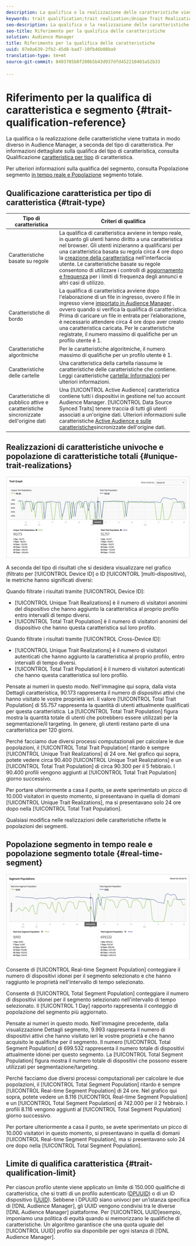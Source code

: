 ```yaml
---
description: La qualifica o la realizzazione delle caratteristiche viene trattata in modo diverso in Audience Manager, a seconda del tipo di caratteristica. Per informazioni dettagliate sulla qualificazione delle caratteristiche, vedere la tabella seguente.
keywords: trait qualification;trait realization;Unique Trait Realizations;UTR;Total Trait Population;TTP
seo-description: La qualifica o la realizzazione delle caratteristiche viene trattata in modo diverso in Audience Manager, a seconda del tipo di caratteristica. Per informazioni dettagliate sulla qualificazione delle caratteristiche, vedere la tabella seguente.
seo-title: Riferimento per la qualifica delle caratteristiche
solution: Audience Manager
title: Riferimento per la qualifica delle caratteristiche
uuid: 07e0a639-2fb2-45d8-bad7-10fb46b08ba9
translation-type: tm+mt
source-git-commit: 8493705b0f200b5b43d937dfd452210403a52b33

---
```



# Riferimento per la qualifica di caratteristica e segmento {#trait-qualification-reference}

La qualifica o la realizzazione delle caratteristiche viene trattata in modo diverso in Audience Manager, a seconda del tipo di caratteristica. Per informazioni dettagliate sulla qualifica del tipo di caratteristica, consulta Qualificazione [caratteristica per tipo](#trait-type) di caratteristica.

Per ulteriori informazioni sulla qualifica del segmento, consulta Popolazione segmento [in tempo reale e Popolazione](#real-time-segment) segmento totale.



## Qualificazione caratteristica per tipo di caratteristica {#trait-type}

| Tipo di caratteristica | Criteri di qualifica |
|---|---|
| Caratteristiche basate su regole | La qualifica di caratteristica avviene in tempo reale, in quanto gli utenti hanno diritto a una caratteristica nel browser. Gli utenti inizieranno a qualificarsi per una caratteristica basata su regola circa 4 ore dopo la [creazione della caratteristica](create-onboarded-rule-based-traits.md#create-rules-based-or-onboarded-traits) nell&#39;interfaccia utente. Le caratteristiche basate su regole consentono di utilizzare i controlli di [aggiornamento e frequenza](../segments/recency-and-frequency.md) per i limiti di frequenza degli annunci e altri casi di utilizzo. |
| Caratteristiche di bordo | La qualifica di caratteristica avviene dopo l&#39;elaborazione di un file in ingresso, ovvero il file in ingresso viene [importato in Audience Manager](../../faq/faq-inbound-data-ingestion.md) , ovvero quando si verifica la qualifica di caratteristica. Prima di caricare un file in entrata per l’elaborazione, è necessario attendere circa 4 ore dopo aver creato una caratteristica caricata. Per le caratteristiche registrate, il numero massimo di qualifiche per un profilo utente è 1. |
| Caratteristiche algoritmiche | Per le caratteristiche algoritmiche, il numero massimo di qualifiche per un profilo utente è 1. |
| Caratteristiche delle cartelle | Una caratteristica della cartella riassume le caratteristiche delle caratteristiche che contiene. Leggi caratteristiche [cartella: Informazioni](about-folder-traits.md) per ulteriori informazioni. |
| Caratteristiche di pubblico attive e caratteristiche sincronizzate dell&#39;origine dati | Una [!UICONTROL Active Audience] caratteristica contiene tutti i dispositivi in gestione nel tuo account Audience Manager. [!UICONTROL Data Source Synced Traits] tenere traccia di tutti gli utenti associati a un&#39;origine dati. Ulteriori informazioni sulle caratteristiche [Active Audience e sulle caratteristiche](client-activity-synced-audience-traits.md)sincronizzate dell&#39;origine dati. |

## Realizzazioni di caratteristiche univoche e popolazione di caratteristiche totali {#unique-trait-realizations}

![realizzazione unica-caratteristica](assets/trait-graph.png)

A seconda del tipo di risultati che si desidera visualizzare nel grafico (filtrato per [!UICONTROL Device ID] o ID [!UICONTORL ]multi-dispositivo), le metriche hanno significati diversi:

Quando filtrate i risultati tramite [!UICONTROL Device ID]:

* [!UICONTROL Unique Trait Realizations] è il numero di visitatori anonimi del dispositivo che hanno aggiunto la caratteristica al proprio profilo entro intervalli di tempo diversi.
* [!UICONTROL Total Trait Population] è il numero di visitatori anonimi del dispositivo che hanno questa caratteristica sul loro profilo.

Quando filtrate i risultati tramite [!UICONTROL Cross-Device ID]:

* [!UICONTROL Unique Trait Realizations] è il numero di visitatori autenticati che hanno aggiunto la caratteristica al proprio profilo, entro intervalli di tempo diversi.
* [!UICONTROL Total Trait Population] è il numero di visitatori autenticati che hanno questa caratteristica sul loro profilo.

Pensate ai numeri in questo modo. Nell&#39;immagine qui sopra, dalla vista Dettagli [](../../features/traits/trait-details-page.md) caratteristica, 90.173 rappresenta il numero di dispositivi attivi che hanno visitato le vostre proprietà ieri. Il valore [!UICONTROL Total Trait Population] di 55.757 rappresenta la quantità di utenti attualmente qualificati per questa caratteristica. La [!UICONTROL Total Trait Population] figura mostra la quantità totale di utenti che potrebbero essere utilizzati per la segmentazione/il targeting. In genere, gli utenti restano parte di una caratteristica per 120 giorni.

Perché facciamo due diversi processi computazionali per calcolare le due popolazioni, il [!UICONTROL Total Trait Population] ritardo è sempre [!UICONTROL Unique Trait Realizations] di 24 ore. Nel grafico qui sopra, potete vedere circa 90.400 [!UICONTROL Unique Trait Realizations] e un [!UICONTROL Total Trait Population] di circa 90.300 per il 5 febbraio. I 90.400 profili vengono aggiunti al [!UICONTROL Total Trait Population] giorno successivo.

Per portare ulteriormente a casa il punto, se avete sperimentato un picco di 10.000 visitatori in questo momento, si presentavano in quella di domani [!UICONTROL Unique Trait Realizations], ma si presentavano solo 24 ore dopo nella [!UICONTROL Total Trait Population].

Qualsiasi modifica nelle realizzazioni delle caratteristiche riflette le popolazioni dei segmenti.

## Popolazione segmento in tempo reale e popolazione segmento totale {#real-time-segment}

![realizzazione unica-caratteristica](assets/segment-graph.png)

Consente di [!UICONTROL Real-time Segment Population] conteggiare il numero di dispositivi idonei per il segmento selezionato e che hanno raggiunto le proprietà nell&#39;intervallo di tempo selezionato.

Consente di [!UICONTROL Total Segment Population] conteggiare il numero di dispositivi idonei per il segmento selezionato nell&#39;intervallo di tempo selezionato. Il [!UICONTROL 1 Day] rapporto rappresenta il conteggio di popolazione del segmento più aggiornato.

Pensate ai numeri in questo modo. Nell&#39;immagine precedente, dalla visualizzazione Dettagli [](../../features/segments/segment-summary-view.md) segmento, 9.993 rappresenta il numero di dispositivi attivi che hanno visitato ieri le vostre proprietà e che hanno acquisito le qualifiche per il segmento. Il numero [!UICONTROL Total Segment Population] di 699.532 rappresenta il numero totale di dispositivi attualmente idonei per questo segmento. La [!UICONTROL Total Segment Population] figura mostra il numero totale di dispositivi che possono essere utilizzati per segmentazione/targeting.

Perché facciamo due diversi processi computazionali per calcolare le due popolazioni, il [!UICONTROL Total Segment Population] ritardo è sempre [!UICONTROL Real-time Segment Population] di 24 ore. Nel grafico qui sopra, potete vedere un 8.116 [!UICONTROL Real-time Segment Population] e un [!UICONTROL Total Segment Population] di 742.000 per il 2 febbraio. I profili 8.116 vengono aggiunti al [!UICONTROL Total Segment Population] giorno successivo.

Per portare ulteriormente a casa il punto, se avete sperimentato un picco di 10.000 visitatori in questo momento, si presentavano in quella di domani [!UICONTROL Real-time Segment Population], ma si presentavano solo 24 ore dopo nella [!UICONTROL Total Segment Population].

## Limite di qualifica caratteristica {#trait-qualification-limit}

Per ciascun profilo utente viene applicato un limite di 150.000 qualifiche di caratteristica, che si tratti di un profilo autenticato ([DPUUID](../../reference/ids-in-aam.md)) o di un ID dispositivo ([UUID](../../reference/ids-in-aam.md)). Sebbene i DPUUID siano univoci per un’istanza specifica di [!DNL Audience Manager], gli UUID vengono condivisi tra le diverse [!DNL Audience Manager] piattaforme. Per [!UICONTROL UUID]esempio, imponiamo una politica di equità quando si memorizzano le qualifiche di caratteristiche. Un algoritmo garantisce che una quota uguale del [!UICONTROL UUID] profilo sia disponibile per ogni istanza di [!DNL Audience Manager].
